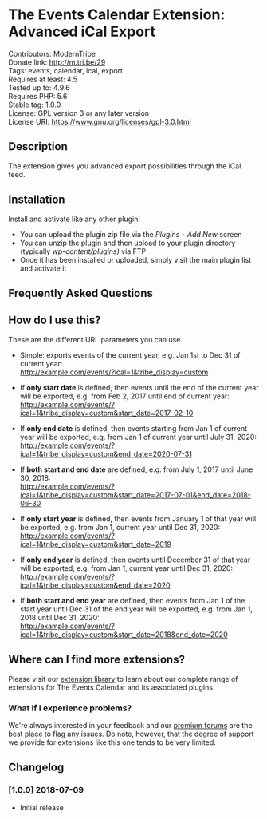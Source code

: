 # The Events Calendar Extension: Advanced iCal Export

Contributors: ModernTribe  
Donate link: http://m.tri.be/29  
Tags: events, calendar, ical, export  
Requires at least: 4.5  
Tested up to: 4.9.6  
Requires PHP: 5.6  
Stable tag: 1.0.0  
License: GPL version 3 or any later version  
License URI: https://www.gnu.org/licenses/gpl-3.0.html

## Description 

The extension gives you advanced export possibilities through the iCal feed.

## Installation

Install and activate like any other plugin!

* You can upload the plugin zip file via the *Plugins ‣ Add New* screen
* You can unzip the plugin and then upload to your plugin directory (typically _wp-content/plugins)_ via FTP
* Once it has been installed or uploaded, simply visit the main plugin list and activate it

## Frequently Asked Questions

## How do I use this?

These are the different URL parameters you can use.

* Simple: exports events of the current year, e.g. Jan 1st to Dec 31 of current year:       
http://example.com/events/?ical=1&tribe_display=custom

* If **only start date** is defined, then events until the end of the current year will be exported, e.g. from Feb 2, 2017 until end of current year:  
http://example.com/events/?ical=1&tribe_display=custom&start_date=2017-02-10

* If **only end date** is defined, then events starting from Jan 1 of current year will be exported, e.g. from Jan 1 of current year until July 31, 2020:  
http://example.com/events/?ical=1&tribe_display=custom&end_date=2020-07-31

* If **both start and end date** are defined, e.g. from July 1, 2017 until June 30, 2018:  
http://example.com/events/?ical=1&tribe_display=custom&start_date=2017-07-01&end_date=2018-06-30

* If **only start year** is defined, then events from January 1 of that year will be exported, e.g. from Jan 1, current year until Dec 31, 2020:  
http://example.com/events/?ical=1&tribe_display=custom&start_date=2019

* If **only end year** is defined, then events until December 31 of that year will be exported, e.g. from Jan 1, current year until Dec 31, 2020:  
http://example.com/events/?ical=1&tribe_display=custom&end_date=2020

* If **both start and end year** are defined, then events from Jan 1 of the start year until Dec 31 of the end year will be exported, e.g. from Jan 1, 2018 until Dec 31, 2020:  
http://example.com/events/?ical=1&tribe_display=custom&start_date=2018&end_date=2020

## Where can I find more extensions?

Please visit our [extension library](https://theeventscalendar.com/extensions/) to learn about our complete range of extensions for The Events Calendar and its associated plugins.

### What if I experience problems?

We're always interested in your feedback and our [premium forums](https://theeventscalendar.com/support-forums/) are the best place to flag any issues. Do note, however, that the degree of support we provide for extensions like this one tends to be very limited.

## Changelog

### [1.0.0] 2018-07-09 

* Initial release
